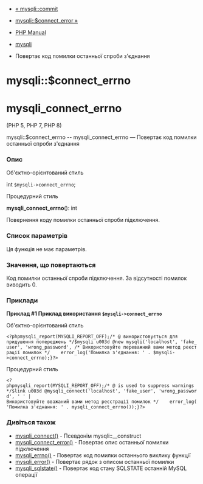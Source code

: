 - [« mysqli::commit](mysqli.commit.md)
- [mysqli::$connect_error »](mysqli.connect-error.md)

- [PHP Manual](index.md)
- [mysqli](class.mysqli.md)
- Повертає код помилки останньої спроби з'єднання

# mysqli::$connect_errno

# mysqli_connect_errno

(PHP 5, PHP 7, PHP 8)

mysqli::$connect_errno -- mysqli_connect_errno — Повертає код помилки
останньої спроби з'єднання

### Опис

Об'єктно-орієнтований стиль

int `$mysqli->connect_errno`;

Процедурний стиль

**mysqli_connect_errno**(): int

Повернення коду помилки останньої спроби підключення.

### Список параметрів

Ця функція не має параметрів.

### Значення, що повертаються

Код помилки останньої спроби підключення. За відсутності помилок виводить
0.

### Приклади

**Приклад #1 Приклад використання `$mysqli->connect_errno`**

Об'єктно-орієнтований стиль

`<?phpmysqli_report(MYSQLI_REPORT_OFF);/* @ використовується для придушення попереджень */$mysqli u003d @new mysqli('localhost', 'fake_user', 'wrong_password', /* Використовуйте переважний вами метод реєстрації помилок */    error_log('Помилка з'єднання: ' . $mysqli->connect_errno);}?> `

Процедурний стиль

`<?phpmysqli_report(MYSQLI_REPORT_OFF);/* @ is used to suppress warnings */$link u003d @mysqli_connect('localhost', 'fake_user', 'wrong_password', ' ' | Використовуйте вважаний вами метод реєстрації помилок */    error_log('Помилка з'єднання: ' . mysqli_connect_errno());}?> `

### Дивіться також

- [mysqli_connect()](function.mysqli-connect.md) - Псевдонім
mysqli::\_\_construct
- [mysqli_connect_error()](mysqli.connect-error.md) - Повертає
опис останньої помилки підключення
- [mysqli_errno()](mysqli.errno.md) - Повертає код помилки
останнього виклику функції
- [mysqli_error()](mysqli.error.md) - Повертає рядок з описом
останньої помилки
- [mysqli_sqlstate()](mysqli.sqlstate.md) - Повертає код стану
SQLSTATE останній MySQL операції
